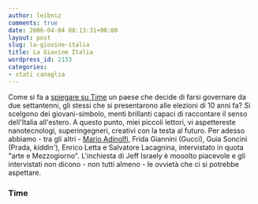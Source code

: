 ```yaml
---
author: leibniz
comments: true
date: 2006-04-04 08:13:31+00:00
layout: post
slug: la-giovine-italia
title: La Giovine Italia
wordpress_id: 2133
categories:
- stati canaglia
---
```


Come si fa a [spiegare su Time](http://www.time.com/time/europe/html/060410/story.html) un paese che decide di farsi governare da due settantenni, gli stessi che si presentarono alle elezioni di 10 anni fa? Si scelgono dei giovani-simbolo, menti brillanti capaci di raccontare il senso dell'Italia all'estero. A questo punto, miei piccoli lettori, vi aspettereste nanotecnologi, superingegneri, creativi con la testa al futuro. Per adesso abbiamo - tra gli altri - [Mario Adinolfi](http://marioadinolfi.ilcannocchiale.it/), Frida Giannini (Gucci), Guia Soncini (Prada, _kiddin'_), Enrico Letta e Salvatore Lacagnina, intervistato in quota "arte e Mezzogiorno". L'inchiesta di Jeff Israely è mooolto piacevole e gli intervistati non dicono - non tutti almeno - le ovvietà che ci si potrebbe aspettare.


### Time
